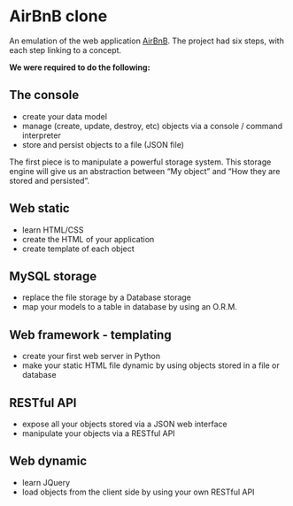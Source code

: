# AirBnB clone
An emulation of the web application [AirBnB](https://www.airbnb.com).
The project had six steps, with each step linking to a concept.

**We were required to do the following:**

## The console
- create your data model
- manage (create, update, destroy, etc) objects via a console / command interpreter
- store and persist objects to a file (JSON file)

The first piece is to manipulate a powerful storage system. This storage engine
will give us an abstraction between “My object” and “How they are stored and persisted”.

## Web static
- learn HTML/CSS
- create the HTML of your application
- create template of each object

## MySQL storage
- replace the file storage by a Database storage
- map your models to a table in database by using an O.R.M.

## Web framework - templating
- create your first web server in Python
- make your static HTML file dynamic by using objects stored in a file or database

## RESTful API
- expose all your objects stored via a JSON web interface
- manipulate your objects via a RESTful API

## Web dynamic
- learn JQuery
- load objects from the client side by using your own RESTful API
